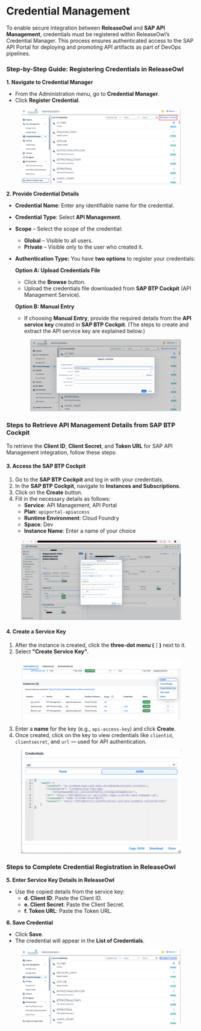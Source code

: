 # Credential Management

To enable secure integration between **ReleaseOwl** and **SAP API Management**, credentials must be registered within ReleaseOwl’s Credential Manager. This process ensures authenticated access to the SAP API Portal for deploying and promoting API artifacts as part of DevOps pipelines.&#x20;

### Step-by-Step Guide: Registering Credentials in ReleaseOwl

**1. Navigate to Credential Manager**

* From the Administration menu, go to **Credential Manager**.
* Click **Register Credential**.

<figure><img src="../../../.gitbook/assets/image (5).png" alt=""><figcaption></figcaption></figure>

**2. Provide Credential Details**

* **Credential Name**: Enter any identifiable name for the credential.
* **Credential Type**: Select **API Management**.
* **Scope** – Select the scope of the credential:
  * **Global** – Visible to all users.
  * **Private** – Visible only to the user who created it.
*   **Authentication Type:**  You have **two options** to register your credentials:

    **Option A: Upload Credentials File**

    * Click the **Browse** button.
    * Upload the credentials file downloaded from **SAP BTP Cockpit** (API Management Service).

    **Option B: Manual Entry**

    * If choosing **Manual Entry**, provide the required details from the **API service key** created in **SAP BTP Cockpit**. (The steps to create and extract the API service key are explained below.)

    <figure><img src="../../../.gitbook/assets/image (1) (1).png" alt=""><figcaption></figcaption></figure>

### Steps to Retrieve API Management Details from SAP BTP Cockpit

To retrieve the **Client ID**, **Client Secret**, and **Token URL** for SAP API Management integration, follow these steps:

#### 3. Access the SAP BTP Cockpit

1. Go to the **SAP BTP Cockpit** and log in with your credentials.
2. In the **SAP BTP Cockpit**, navigate to **Instances and Subscriptions**.
3. Click on the **Create** button.
4. Fill in the necessary details as follows:
   * **Service**: API Management, API Portal
   * **Plan**: `apiportal-apiaccess`
   * **Runtime Environment**: Cloud Foundry
   * **Space**: Dev
   * **Instance Name**: Enter a name of your choice

<figure><img src="../../../.gitbook/assets/image (12) (1) (1) (1) (1) (1) (1) (1) (1) (1) (1) (1) (1).png" alt=""><figcaption></figcaption></figure>

#### 4. Create a Service Key

1. After the instance is created, click the **three-dot menu (⋮)** next to it.
2. Select **"Create Service Key"**.

<figure><img src="../../../.gitbook/assets/image (1) (1) (1) (1) (1) (1) (1) (1) (1) (1) (1) (1) (1) (1) (1) (1) (1) (1) (1) (1) (1) (1) (1) (1) (1) (1) (1) (1) (1) (1) (1) (1) (1) (1) (1) (1) (1) (1) (1) (1).png" alt=""><figcaption></figcaption></figure>

3. Enter a **name** for the key (e.g., `api-access-key`) and click **Create**.
4. Once created, click on the key to view credentials like `clientid`, `clientsecret`, and `url` — used for API authentication.

<figure><img src="../../../.gitbook/assets/image (14) (1) (1) (1) (1) (1) (1) (1) (1) (1) (1) (1) (1).png" alt=""><figcaption></figcaption></figure>

### Steps to Complete Credential Registration in ReleaseOwl

**5. Enter Service Key Details in ReleaseOwl**

* Use the copied details from the service key:
  * **d. Client ID**: Paste the Client ID.
  * **e. Client Secret**: Paste the Client Secret.
  * **f. Token URL**: Paste the Token URL.

**6. Save Credential**

* Click **Save**.
* The credential will appear in the **List of Credentials**.

<figure><img src="../../../.gitbook/assets/image (2) (1).png" alt=""><figcaption></figcaption></figure>
